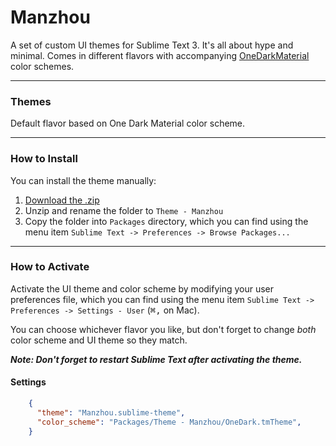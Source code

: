 # Manzhou

A set of custom UI themes for Sublime Text 3. It's all about hype and minimal. Comes in different flavors with accompanying [OneDarkMaterial](https://github.com/huszerldani/OneDarkMaterial) color schemes.

***

### Themes

Default flavor based on One Dark Material color scheme.

***

### How to Install

You can install the theme manually:

1. [Download the .zip](https://github.com/kliu/sublime-theme-lanzhou/archive/master.zip)
2. Unzip and rename the folder to `Theme - Manzhou`
3. Copy the folder into `Packages` directory, which you can find using the menu item `Sublime Text -> Preferences -> Browse Packages...`

***

### How to Activate

Activate the UI theme and color scheme by modifying your user preferences file, which you can find using the menu item `Sublime Text -> Preferences -> Settings - User` (<kbd>⌘</kbd><kbd>,</kbd> on Mac).

You can choose whichever flavor you like, but don't forget to change *both* color scheme and UI theme so they match.

***Note: Don't forget to restart Sublime Text after activating the theme.***

#### Settings

```json
    {
      "theme": "Manzhou.sublime-theme",
      "color_scheme": "Packages/Theme - Manzhou/OneDark.tmTheme",
    }
```

